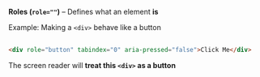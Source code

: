 **Roles (`role=""`)** – Defines what an element **is**
    
 Example: Making a `<div>` behave like a button
        
```html
        
<div role="button" tabindex="0" aria-pressed="false">Click Me</div>
```
        
    
The screen reader will **treat this `<div>` as a button**
            